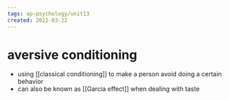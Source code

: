 ```yaml
---
tags: ap-psychology/unit13 
created: 2022-03-22
---
```


# aversive conditioning

- using [[classical conditioning]] to make a person avoid doing a certain behavior
- can also be known as [[Garcia effect]] when dealing with taste 
